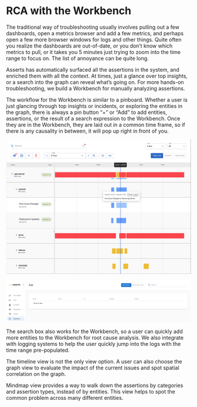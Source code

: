 # RCA with the Workbench

The traditional way of troubleshooting usually involves pulling out a few dashboards, open a metrics browser and add a few metrics, and perhaps open a few more browser windows for logs and other things. Quite often you realize the dashboards are out-of-date, or you don’t know which metrics to pull, or it takes you 5 minutes just trying to zoom into the time range to focus on. The list of annoyance can be quite long.

Asserts has automatically surfaced all the assertions in the system, and enriched them with all the context. At times, just a glance over top insights, or a search into the graph can reveal what’s going on. For more hands-on troubleshooting, we build a Workbench for manually analyzing assertions.

The workflow for the Workbench is similar to a pinboard. Whether a user is just glancing through top insights or incidents, or exploring the entities in the graph, there is always a pin button “+” or “Add” to add entities, assertions, or the result of a search expression to the Workbench. Once they are in the Workbench, they are laid out in a common time frame, so if there is any causality in between, it will pop up right in front of you.

![](../.gitbook/assets/1564213274.png)

![](../.gitbook/assets/screen-shot-2021-09-01-at-11.09.13-pm.png)

The search box also works for the Workbench, so a user can quickly add more entities to the Workbench for root cause analysis. We also integrate with logging systems to help the user quickly jump into the logs with the time range pre-populated.

The timeline view is not the only view option. A user can also choose the graph view to evaluate the impact of the current issues and spot spatial correlation on the graph.

Mindmap view provides a way to walk down the assertions by categories and assertion types, instead of by entities. This view helps to spot the common problem across many different entities.

###  <a id="HowAssertsWorks(WIP)-AssertionManagement"></a>

